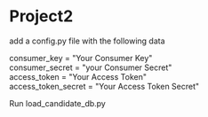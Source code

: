 # Project2

add a config.py file with the following data 

consumer_key = "Your Consumer Key"  
consumer_secret = "your Consumer Secret"  
access_token = "Your Access Token"  
access_token_secret = "Your Access Token Secret"  

Run load_candidate_db.py
